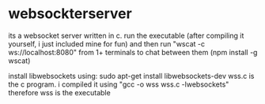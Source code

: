 # websockterserver
its a websocket server written in c. run the executable (after compiling it yourself, i just included mine for fun) and then run "wscat -c ws://localhost:8080" from 1+ terminals to chat between them (npm install -g wscat)

install libwebsockets using: sudo apt-get install libwebsockets-dev
wss.c is the c program. i compiled it using "gcc -o wss wss.c -lwebsockets"
therefore wss is the executable

